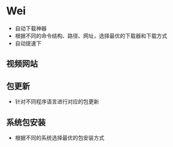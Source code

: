 # Wei

- 自动下载神器
- 根据不同的命令结构、路径、网址，选择最优的下载器和下载方式
- 自动提速下

## 视频网站 

## 包更新

- 针对不同程序语言进行对应的包更新

## 系统包安装

- 根据不同的系统选择最优的包安装方式
